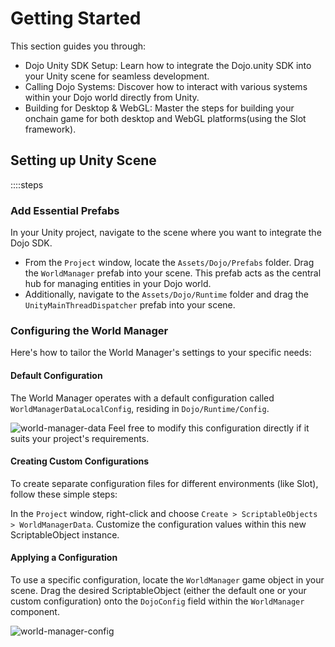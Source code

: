 # Getting Started

This section guides you through:

- Dojo Unity SDK Setup: Learn how to integrate the Dojo.unity SDK into your Unity scene for seamless development.
- Calling Dojo Systems: Discover how to interact with various systems within your Dojo world directly from Unity.
- Building for Desktop & WebGL: Master the steps for building your onchain game for both desktop and WebGL platforms(using the Slot framework).

## Setting up Unity Scene

::::steps

### Add Essential Prefabs

In your Unity project, navigate to the scene where you want to integrate the Dojo SDK.

- From the `Project` window, locate the `Assets/Dojo/Prefabs` folder.
Drag the `WorldManager` prefab into your scene. This prefab acts as the central hub for managing entities in your Dojo world.
- Additionally, navigate to the `Assets/Dojo/Runtime` folder and drag the `UnityMainThreadDispatcher` prefab into your scene.

### Configuring the World Manager

Here's how to tailor the World Manager's settings to your specific needs:

#### Default Configuration

The World Manager operates with a default configuration called `WorldManagerDataLocalConfig`, residing in `Dojo/Runtime/Config`.

![world-manager-data](/unity/world-manager-data.png)
Feel free to modify this configuration directly if it suits your project's requirements.

#### Creating Custom Configurations

To create separate configuration files for different environments (like Slot), follow these simple steps:

In the `Project` window, right-click and choose `Create > ScriptableObjects > WorldManagerData`.
Customize the configuration values within this new ScriptableObject instance.

#### Applying a Configuration

To use a specific configuration, locate the `WorldManager` game object in your scene.
Drag the desired ScriptableObject (either the default one or your custom configuration) onto the `DojoConfig` field within the `WorldManager` component.

![world-manager-config](/unity/world-manager-config.png)

